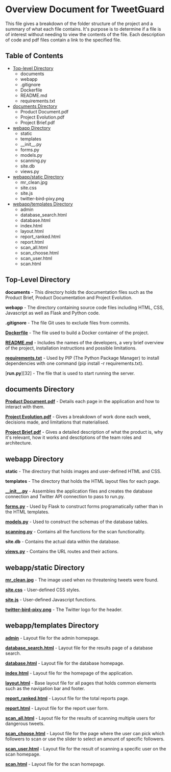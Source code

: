 # Overview Document for TweetGuard

This file gives a breakdown of the folder structure of the project and a summary of what each file contains&#46; It's purpose is to determine if a file is of interest without needing to view the contents of the file&#46; Each description of code and pdf files contain a link to the specified file.

## Table of Contents

- [Top-level Directory][1]
  - documents
  - webapp
  - &#46;gitignore
  - Dockerfile
  - README&#46;md
  - requirements&#46;txt
- [documents Directory][2]
  - Product Document&#46;pdf
  - Project Evolution&#46;pdf
  - Project Brief&#46;pdf
- [webapp Directory][3]
  - static
  - templates
  - \_\_init\_\_&#46;py
  - forms&#46;py
  - models&#46;py
  - scanning&#46;py
  - site&#46;db
  - views&#46;py
- [webapp/static Directory][4]
  - mr_clean&#46;jpg
  - site&#46;css
  - site&#46;js
  - twitter-bird-pixy&#46;png
- [webapp/templates Directory][5]
  - admin
  - database_search&#46;html
  - database&#46;html
  - index&#46;html
  - layout&#46;html
  - report_ranked&#46;html
  - report&#46;html
  - scan_all&#46;html
  - scan_choose&#46;html
  - scan_user&#46;html
  - scan&#46;html

## Top-Level Directory

**documents** - This directory holds the documentation files such as the Product Brief, Product Documentation and Project Evolution&#46;

**webapp** - The directory containing source code files including HTML, CSS, Javascript as well as Flask and Python code&#46;

**&#46;gitignore** - The file Git uses to exclude files from commits&#46;

[**Dockerfile**][6] - The file used to build a Docker container of the project&#46;

[**README&#46;md**][7] - Includes the names of the developers, a very brief overview of the project, installation instructions and possible limitations&#46;

[**requirements&#46;txt**][8] - Used by PIP (The Python Package Manager) to install dependencies with one command (pip install -r requirements&#46;txt)&#46;

[**run&#46;py**][32] - The file that is used to start running the server&#46;

## documents Directory

[**Product Document&#46;pdf**][9] - Details each page in the application and how to interact with them&#46;

[**Project Evolution&#46;pdf**][10] - Gives a breakdown of work done each week, decisions made, and limitations that materialised&#46;

[**Project Brief&#46;pdf**][11] - Gives a detailed description of what the product is, why it's relevant, how it works and desctiptions of the team roles and architecture&#46;

## webapp Directory

**static** - The directory that holds images and user-defined HTML and CSS&#46;

**templates** - The directory that holds the HTML layout files for each page&#46;

[**\_\_init\_\_&#46;py**][12] - Assembles the application files and creates the database connection and Twitter API connection to pass to run&#46;py&#46;

[**forms&#46;py**][14] - Used by Flask to construct forms programatically rather than in the HTML templates&#46;

[**models&#46;py**][15] - Used to construct the schemas of the database tables&#46;

[**scanning&#46;py**][16] - Contains all the functions for the scan functionality&#46;

**site&#46;db** - Contains the actual data within the database&#46;

[**views&#46;py**][17] - Contains the URL routes and their actions&#46;

## webapp/static Directory

[**mr_clean&#46;jpg**][18] - The image used when no threatening tweets were found&#46;

[**site&#46;css**][19] - User-defined CSS styles&#46;

[**site&#46;js**][20] - User-defined Javascript functions&#46;

[**twitter-bird-pixy&#46;png**][21] - The Twitter logo for the header&#46;

## webapp/templates Directory

[**admin**][22] - Layout file for the admin homepage&#46;

[**database_search&#46;html**][22] - Layout file for the results page of a database search&#46;

[**database&#46;html**][23] - Layout file for the database homepage&#46;

[**index&#46;html**][24] - Layout file for the homepage of the application&#46;

[**layout&#46;html**][25] - Base layout file for all pages that holds common elements such as the navigation bar and footer&#46;

[**report_ranked&#46;html**][26] - Layout file for the total reports page&#46;

[**report&#46;html**][27] - Layout file for the report user form&#46;

[**scan_all&#46;html**][28] - Layout file for the results of scanning multiple users for dangerous tweets&#46;

[**scan_choose&#46;html**][29] - Layout file for the page where the user can pick which followers to scan or use the slider to select an amount of specific followers&#46;

[**scan_user&#46;html**][30] - Layout file for the result of scanning a specific user on the scan homepage&#46;

[**scan&#46;html**][31] - Layout file for the scan homepage&#46;

[1]: #top-level-directory
[2]: #documents-directory
[3]: #webapp-directory
[4]: #webapp/static-directory
[5]: #webapp/templates-directory
[6]: Dockerfile
[7]: README.md
[8]: requirements.txt
[9]: documents/product_document.pdf
[10]: documents/product_evolution.pdf
[11]: documents/product_brief.pdf
[12]: webapp/__init__.py
[13]: webapp/forms.py
[14]: webapp/models.py
[15]: webapp/scanning.py
[16]: webapp/views.py
[17]: webapp/static/mr_clean.jpg
[18]: webapp/static/site.css
[19]: webapp/static/site.js
[20]: webapp/static/twitter-bird-pixy.png
[21]: webapp/templates/database_search.html
[22]: webapp/templates/database.html
[23]: webapp/templates/index.html
[24]: webapp/templates/layout.html
[25]: webapp/templates/report_ranked.html
[26]: webapp/templates/report.html
[27]: webapp/templates/scan_all.html
[28]: webapp/templates/scan_choose.html
[29]: webapp/templates/scan_user.html
[30]: webapp/templates/scan.html
[31]: run.py

